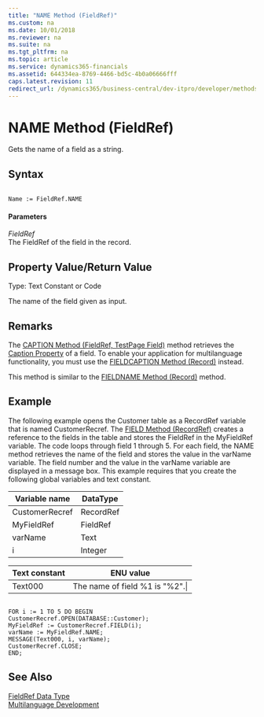 ```yaml
---
title: "NAME Method (FieldRef)"
ms.custom: na
ms.date: 10/01/2018
ms.reviewer: na
ms.suite: na
ms.tgt_pltfrm: na
ms.topic: article
ms.service: dynamics365-financials
ms.assetid: 644334ea-8769-4466-bd5c-4b0a06666fff
caps.latest.revision: 11
redirect_url: /dynamics365/business-central/dev-itpro/developer/methods-auto/al-method-reference
---
```


 

# NAME Method (FieldRef)
Gets the name of a field as a string.  

## Syntax  

```  

Name := FieldRef.NAME  
```  

#### Parameters  
 *FieldRef*  
 The FieldRef of the field in the record.  

## Property Value/Return Value  
 Type: Text Constant or Code  

 The name of the field given as input.  

## Remarks  
 The [CAPTION Method \(FieldRef, TestPage Field\)](devenv-CAPTION-Method-FieldRef-TestPage-Field.md) method retrieves the [Caption Property](../properties/devenv-Caption-Property.md) of a field. To enable your application for multilanguage functionality, you must use the [FIELDCAPTION Method \(Record\)](devenv-FIELDCAPTION-Method-Record.md) instead.  

 This method is similar to the [FIELDNAME Method \(Record\)](devenv-FIELDNAME-Method-Record.md) method.  

## Example  
 The following example opens the Customer table as a RecordRef variable that is named CustomerRecref. The [FIELD Method \(RecordRef\)](devenv-FIELD-Method-RecordRef.md) creates a reference to the fields in the table and stores the FieldRef in the MyFieldRef variable. The code loops through field 1 through 5. For each field, the NAME method retrieves the name of the field and stores the value in the varName variable. The field number and the value in the varName variable are displayed in a message box. This example requires that you create the following global variables and text constant.  

|Variable name|DataType|  
|-------------------|--------------|  
|CustomerRecref|RecordRef|  
|MyFieldRef|FieldRef|  
|varName|Text|  
|i|Integer|  

|Text constant|ENU value|  
|-------------------|---------------|  
|Text000|The name of field %1 is "%2".\\|  

```  

FOR i := 1 TO 5 DO BEGIN  
CustomerRecref.OPEN(DATABASE::Customer);  
MyFieldRef := CustomerRecref.FIELD(i);  
varName := MyFieldRef.NAME;  
MESSAGE(Text000, i, varName);  
CustomerRecref.CLOSE;  
END;  

```  

## See Also  
 [FieldRef Data Type](../datatypes/devenv-FieldRef-Data-Type.md)   
 [Multilanguage Development](../devenv-multilanguage-development.md)
